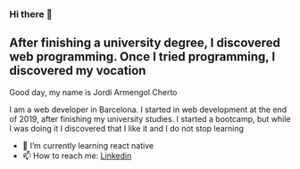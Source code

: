 ### Hi there 👋


<h2>After finishing a university degree, I discovered web programming. Once I tried programming, I discovered my vocation </h2>


<p> Good day, my name is Jordi Armengol Cherto </p>

<p>I am a web developer in Barcelona. I started in web development at the end of 2019, after finishing my university studies. I started a bootcamp, but while I was doing it I discovered that I like it and I do not stop learning </p>
  
- 🌱 I’m currently learning react native
- 📫 How to reach me: [Linkedin](https://www.linkedin.com/in/cherto/)

